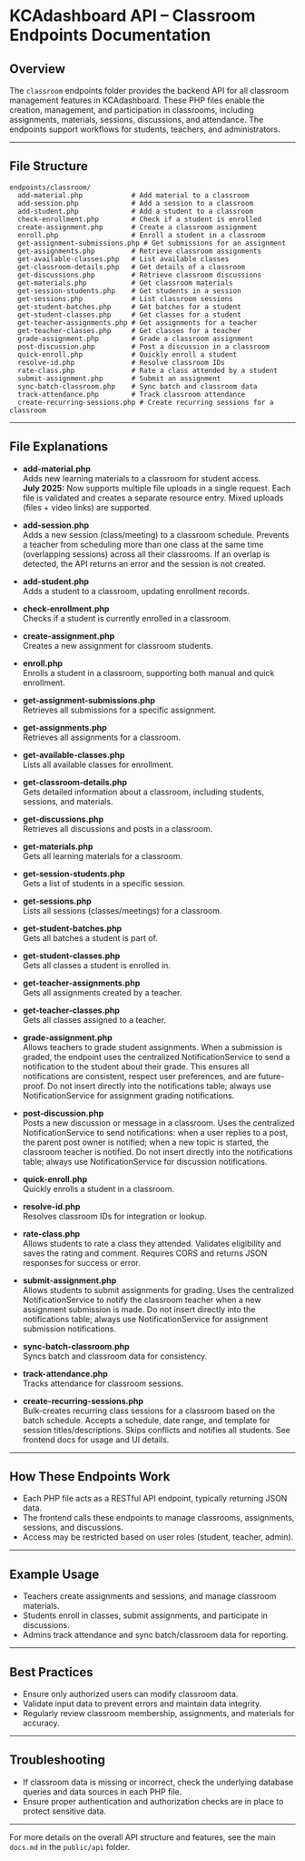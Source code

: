 # KCAdashboard API – Classroom Endpoints Documentation

## Overview

The `classroom` endpoints folder provides the backend API for all classroom management features in KCAdashboard. These PHP files enable the creation, management, and participation in classrooms, including assignments, materials, sessions, discussions, and attendance. The endpoints support workflows for students, teachers, and administrators.

---

## File Structure

```
endpoints/classroom/
  add-material.php            # Add material to a classroom
  add-session.php             # Add a session to a classroom
  add-student.php             # Add a student to a classroom
  check-enrollment.php        # Check if a student is enrolled
  create-assignment.php       # Create a classroom assignment
  enroll.php                  # Enroll a student in a classroom
  get-assignment-submissions.php # Get submissions for an assignment
  get-assignments.php         # Retrieve classroom assignments
  get-available-classes.php   # List available classes
  get-classroom-details.php   # Get details of a classroom
  get-discussions.php         # Retrieve classroom discussions
  get-materials.php           # Get classroom materials
  get-session-students.php    # Get students in a session
  get-sessions.php            # List classroom sessions
  get-student-batches.php     # Get batches for a student
  get-student-classes.php     # Get classes for a student
  get-teacher-assignments.php # Get assignments for a teacher
  get-teacher-classes.php     # Get classes for a teacher
  grade-assignment.php        # Grade a classroom assignment
  post-discussion.php         # Post a discussion in a classroom
  quick-enroll.php            # Quickly enroll a student
  resolve-id.php              # Resolve classroom IDs
  rate-class.php              # Rate a class attended by a student
  submit-assignment.php       # Submit an assignment
  sync-batch-classroom.php    # Sync batch and classroom data
  track-attendance.php        # Track classroom attendance
  create-recurring-sessions.php # Create recurring sessions for a classroom
```

---

## File Explanations

- **add-material.php**  
  Adds new learning materials to a classroom for student access.  
  **July 2025:** Now supports multiple file uploads in a single request. Each file is validated and creates a separate resource entry. Mixed uploads (files + video links) are supported.

- **add-session.php**  
  Adds a new session (class/meeting) to a classroom schedule. Prevents a teacher from scheduling more than one class at the same time (overlapping sessions) across all their classrooms. If an overlap is detected, the API returns an error and the session is not created.

- **add-student.php**  
  Adds a student to a classroom, updating enrollment records.

- **check-enrollment.php**  
  Checks if a student is currently enrolled in a classroom.

- **create-assignment.php**  
  Creates a new assignment for classroom students.

- **enroll.php**  
  Enrolls a student in a classroom, supporting both manual and quick enrollment.

- **get-assignment-submissions.php**  
  Retrieves all submissions for a specific assignment.

- **get-assignments.php**  
  Retrieves all assignments for a classroom.

- **get-available-classes.php**  
  Lists all available classes for enrollment.

- **get-classroom-details.php**  
  Gets detailed information about a classroom, including students, sessions, and materials.

- **get-discussions.php**  
  Retrieves all discussions and posts in a classroom.

- **get-materials.php**  
  Gets all learning materials for a classroom.

- **get-session-students.php**  
  Gets a list of students in a specific session.

- **get-sessions.php**  
  Lists all sessions (classes/meetings) for a classroom.

- **get-student-batches.php**  
  Gets all batches a student is part of.

- **get-student-classes.php**  
  Gets all classes a student is enrolled in.

- **get-teacher-assignments.php**  
  Gets all assignments created by a teacher.

- **get-teacher-classes.php**  
  Gets all classes assigned to a teacher.

- **grade-assignment.php**  
  Allows teachers to grade student assignments. When a submission is graded, the endpoint uses the centralized NotificationService to send a notification to the student about their grade. This ensures all notifications are consistent, respect user preferences, and are future-proof. Do not insert directly into the notifications table; always use NotificationService for assignment grading notifications.

- **post-discussion.php**  
  Posts a new discussion or message in a classroom. Uses the centralized NotificationService to send notifications: when a user replies to a post, the parent post owner is notified; when a new topic is started, the classroom teacher is notified. Do not insert directly into the notifications table; always use NotificationService for discussion notifications.

- **quick-enroll.php**  
  Quickly enrolls a student in a classroom.

- **resolve-id.php**  
  Resolves classroom IDs for integration or lookup.

- **rate-class.php**  
  Allows students to rate a class they attended. Validates eligibility and saves the rating and comment. Requires CORS and returns JSON responses for success or error.

- **submit-assignment.php**  
  Allows students to submit assignments for grading. Uses the centralized NotificationService to notify the classroom teacher when a new assignment submission is made. Do not insert directly into the notifications table; always use NotificationService for assignment submission notifications.

- **sync-batch-classroom.php**  
  Syncs batch and classroom data for consistency.

- **track-attendance.php**  
  Tracks attendance for classroom sessions.

- **create-recurring-sessions.php**  
  Bulk-creates recurring class sessions for a classroom based on the batch schedule. Accepts a schedule, date range, and template for session titles/descriptions. Skips conflicts and notifies all students. See frontend docs for usage and UI details.

---

## How These Endpoints Work

- Each PHP file acts as a RESTful API endpoint, typically returning JSON data.
- The frontend calls these endpoints to manage classrooms, assignments, sessions, and discussions.
- Access may be restricted based on user roles (student, teacher, admin).

---

## Example Usage

- Teachers create assignments and sessions, and manage classroom materials.
- Students enroll in classes, submit assignments, and participate in discussions.
- Admins track attendance and sync batch/classroom data for reporting.

---

## Best Practices

- Ensure only authorized users can modify classroom data.
- Validate input data to prevent errors and maintain data integrity.
- Regularly review classroom membership, assignments, and materials for accuracy.

---

## Troubleshooting

- If classroom data is missing or incorrect, check the underlying database queries and data sources in each PHP file.
- Ensure proper authentication and authorization checks are in place to protect sensitive data.

---

For more details on the overall API structure and features, see the main `docs.md` in the `public/api` folder.

